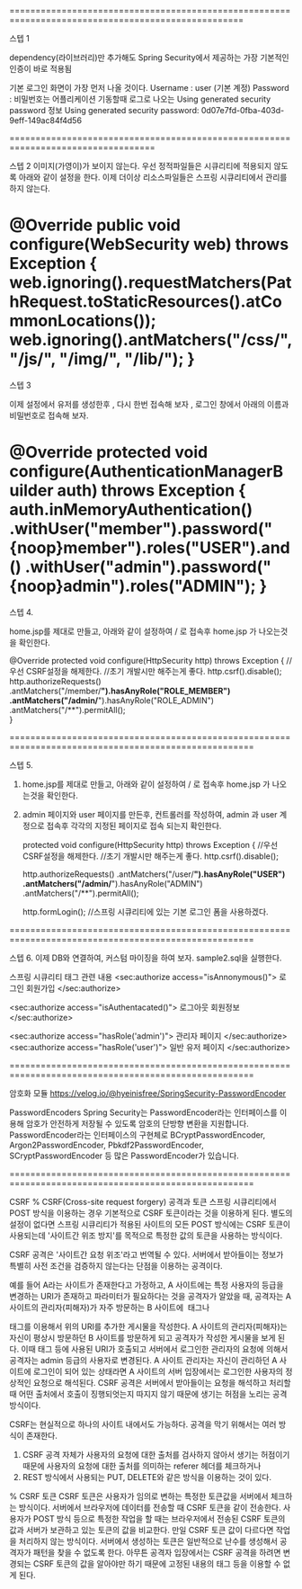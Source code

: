 ===================================================================================================

스텝 1

dependency(라이브러리)만 추가해도 Spring Security에서 제공하는 가장 기본적인 인증이 바로 적용됨

기본 로그인 화면이 가장 먼저 나올 것이다.
Username : user (기본 계정)
Password : 비밀번호는 어플리케이션 기동할때 로그로 나오는 Using generated security password 정보
Using generated security password: 0d07e7fd-0fba-403d-9eff-149ac84f4d56


==================================================================================

스텝 2
   이미지(가영이)가 보이지 않는다.
   우선 정적파일들은 시큐리티에 적용되지 않도록 아래와 같이 설정을 한다.
   이제 더이상 리소스파일들은 스프링 시큐리티에서 관리를 하지 않는다.   

   @Override
   public void configure(WebSecurity web) throws Exception {
      web.ignoring().requestMatchers(PathRequest.toStaticResources().atCommonLocations());
      web.ignoring().antMatchers("/css/**", "/js/**", "/img/**", "/lib/**");
   }
=====================================================================================================

스텝 3

이제 설정에서 유저를 생성한후 , 다시 한번 접속해 보자 , 로그인 창에서 아래의 이름과 비밀번호로 접속해 보자.

   @Override
   protected void configure(AuthenticationManagerBuilder auth) throws Exception {
       auth.inMemoryAuthentication()
               .withUser("member").password("{noop}member").roles("USER").and()
               .withUser("admin").password("{noop}admin").roles("ADMIN");
   }
===================================================================================================

스텝 4.

home.jsp를 제대로 만들고, 아래와 같이 설정하여 / 로 접속후 home.jsp 가 나오는것을 확인한다.

   @Override
   protected void configure(HttpSecurity http) throws Exception {
      //우선 CSRF설정을 해제한다.
      //초기 개발시만 해주는게 좋다.
      http.csrf().disable();      
      http.authorizeRequests()
      .antMatchers("/member/**").hasAnyRole("ROLE_MEMBER") 
      .antMatchers("/admin/**").hasAnyRole("ROLE_ADMIN")
      .antMatchers("/**").permitAll();      
   }
   
=====================================================================================================

스텝 5.

1. home.jsp를 제대로 만들고, 아래와 같이 설정하여 / 로 접속후 home.jsp 가 나오는것을 확인한다.
2. admin 페이지와 user 페이지를 만든후, 컨트롤러를 작성하여, admin 과 user 계정으로 접속후 각각의 지정된 페이지로 접속 되는지 확인한다.

   protected void configure(HttpSecurity http) throws Exception {
      //우선 CSRF설정을 해제한다.
      //초기 개발시만 해주는게 좋다.
      http.csrf().disable();
      
      http.authorizeRequests()
      .antMatchers("/user/**").hasAnyRole("USER") 
      .antMatchers("/admin/**").hasAnyRole("ADMIN")
      .antMatchers("/**").permitAll();
      
      http.formLogin(); //스프링 시큐리티에 있는 기본 로그인 폼을 사용하겠다.
      
=====================================================================================================

스텝 6. 이제 DB와 연결하여, 커스텀 마이징을 하여 보자.
sample2.sql을 실행한다.

스프링 시큐리티 태그 관련 내용
   <sec:authorize access="isAnnonymous()">
      로그인
      회원가입
   </sec:authorize>
   
   <sec:authorize access="isAuthentacated()">
      로그아웃
      회원정보
   </sec:authorize>
   
   <sec:authorize access="hasRole('admin')">
      관리자 페이지
   </sec:authorize> 
   <sec:authorize access="hasRole('user')">
      일반 유저 페이지
   </sec:authorize> 

=====================================================================================================

암호화 모듈
https://velog.io/@hyeinisfree/SpringSecurity-PasswordEncoder

PasswordEncoders
Spring Security는 PasswordEncoder라는 인터페이스를 이용해 암호가 안전하게 저장될 수 있도록 암호의 단방향 변환을 지원합니다. 
PasswordEncoder라는 인터페이스의 구현체로 
BCryptPasswordEncoder, Argon2PasswordEncoder, Pbkdf2PasswordEncoder, SCryptPasswordEncoder 등 많은 
PasswordEncoder가 있습니다.

=====================================================================================================

CSRF
% CSRF(Cross-site request forgery) 공격과 토큰
 스프링 시큐리티에서 POST 방식을 이용하는 경우 기본적으로 CSRF 토큰이라는 것을 이용하게 된다. 별도의 설정이 없다면 스프링 시큐리티가 적용된 사이트의 모든 POST 방식에는 CSRF 토큰이 사용되는데 '사이트간 위조 방지'를 목적으로 특정한 값의 토큰을 사용하는 방식이다.

CSRF 공격은 '사이트간 요청 위조'라고 번역될 수 있다. 서버에서 받아들이는 정보가 특별히 사전 조건을 검증하지 않는다는 단점을 이용하는 공격이다. 

예를 들어 A라는 사이트가 존재한다고 가정하고, A 사이트에는 특정 사용자의 등급을 변경하는 URI가 존재하고 파라미터가 필요하다는 것을 공격자가 알았을 때, 공격자는 A 사이트의 관리자(피해자)가 자주 방문하는 B 사이트에 <img> 태그나 <form> 태그를 이용해서 위의 URI를 추가한 게시물을 작성한다. A 사이트의 관리자(피해자)는 자신이 평상시 방문하던 B 사이트를 방문하게 되고 공격자가 작성한 게시물을 보게 된다. 이때 태그 등에 사용된 URI가 호출되고 서버에서 로그인한 관리자의 요청에 의해서 공격자는 admin 등급의 사용자로 변경된다.
A 사이트 관리자는 자신이 관리하던 A 사이트에 로그인이 되어 있는 상태라면 A 사이트의 서버 입장에서는 로그인한 사용자의 정상적인 요청으로 해석된다. 
CSRF 공격은 서버에서 받아들이는 요청을 해석하고 처리할 때 어떤 출처에서 호출이 징행되엇는지 따지지 않기 때문에 생기는 허점을 노리는 공격 방식이다.

CSRF는 현실적으로 하나의 사이트 내에서도 가능하다. 공격을 막기 위해서는 여러 방식이 존재한다. 
 1) CSRF 공격 자체가 사용자의 요청에 대한 출처를 검사하지 않아서 생기는 허점이기 때문에 사용자의 요청에 대한 출처를 의미하는 referer 헤더를 체크하거나 
 2) REST 방식에서 사용되는 PUT, DELETE와 같은 방식을 이용하는 것이 있다.

% CSRF 토큰
CSRF 토큰은 사용자가 임의로 변하는 특정한 토큰값을 서버에서 체크하는 방식이다. 서버에서 브라우저에 데이터를 전송할 때 CSRF 토큰을 같이 전송한다. 사용자가 POST 방식 등으로 특정한 작업을 할 때는 브라우저에서 전송된 CSRF 토큰의 값과 서버가 보관하고 있는 토큰의 값을 비교한다. 만일 CSRF 토큰 값이 다르다면 작업을 처리하지 않는 방식이다. 서버에서 생성하는 토큰은 일반적으로 난수를 생성해서 공격자가 패턴을 찾을 수 없도록 한다.
 아무튼 공격자 입장에서는 CSRF 공격을 하려면 변경되는 CSRF 토큰의 값을 알아야만 하기 때문에 고정된 내용의 태그 등을 이용할 수 없게 된다.




   


